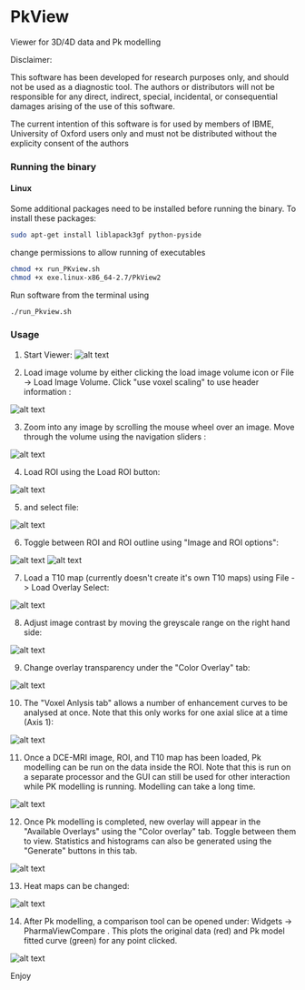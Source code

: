 PkView
======

Viewer for 3D/4D data and Pk modelling

Disclaimer:

This software has been developed for research purposes only, and should not be 
used as a diagnostic tool. The authors or distributors will not be responsible for 
any direct, indirect, special, incidental, or consequential damages arising of the use 
of this software.

The current intention of this software is for used by members of IBME, University of Oxford users only and must not be distributed without the explicity consent of the authors

### Running the binary

#### Linux
Some additional packages need to be installed before running the binary. To install these packages:

```bash
sudo apt-get install liblapack3gf python-pyside
```

change permissions to allow running of executables
```bash
chmod +x run_PKview.sh
chmod +x exe.linux-x86_64-2.7/PkView2
```

Run software from the terminal using
```bash
./run_Pkview.sh
```

### Usage

1) Start Viewer:
![alt text](screenshots/1.png "Example 1")


2) Load image volume by either clicking the load image volume icon or File -> Load Image Volume. Click "use voxel scaling" to use header information :

![alt text](screenshots/2.png "Example 1")

3) Zoom into any image by scrolling the mouse wheel over an image. Move through the volume using the navigation sliders :

![alt text](screenshots/3.png "Example 1")


4) Load ROI using the Load ROI button:

![alt text](screenshots/4.png "Example 1")

5) and select file:

![alt text](screenshots/5.png "Example 1")

6) Toggle between ROI and ROI outline using "Image and ROI options":

![alt text](screenshots/6.png "Example 1")
![alt text](screenshots/7.png "Example 1")


7) Load a T10 map (currently doesn't create it's own T10 maps) using File -> Load Overlay Select:

![alt text](screenshots/8.png "Example 1")


8) Adjust image contrast by moving the greyscale range on the right hand side:

![alt text](screenshots/9.png "Example 1")

9) Change overlay transparency under the "Color Overlay" tab:

![alt text](screenshots/10.png "Example 1")

10) The "Voxel Anlysis tab" allows a number of enhancement curves to be analysed at once. Note that this only works for one axial slice at a time (Axis 1):

![alt text](screenshots/11.png "Example 1")

11) Once a DCE-MRI image, ROI, and T10 map has been loaded, Pk modelling can be run on the data inside the ROI. Note that this is run on a separate processor and the GUI can still be used for other interaction while PK modelling is running. Modelling can take a long time. 

![alt text](screenshots/12.png "Example 1")

12) Once Pk modelling is completed, new overlay will appear in the "Available Overlays" using the "Color overlay" tab. Toggle between them to view. Statistics and histograms can also be generated using the "Generate" buttons in this tab. 

![alt text](screenshots/14.png "Example 1")


13) Heat maps can be changed:

![alt text](screenshots/15.png "Example 1")

14) After Pk modelling, a comparison tool can be opened under: Widgets -> PharmaViewCompare . This plots the original data (red) and Pk model fitted curve (green) for any point clicked. 

![alt text](screenshots/17.png "Example 1")

Enjoy





